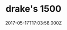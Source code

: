 ---
date: 2017-05-17T17:03:58.000Z
categories:
  - drinks
title: drake's 1500
description: >-
 (usa) dry-hopped pale ale (12oz)
type: beer
price: 7
---